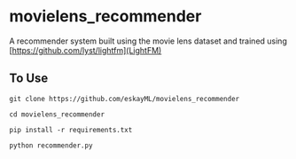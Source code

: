 # movielens_recommender
A recommender system built using the movie lens dataset and trained using [https://github.com/lyst/lightfm](LightFM)

## To Use


 ```console
git clone https://github.com/eskayML/movielens_recommender
```


 ```console
 cd movielens_recommender
```

 ```console
 pip install -r requirements.txt
```


 ```console
python recommender.py 
```

